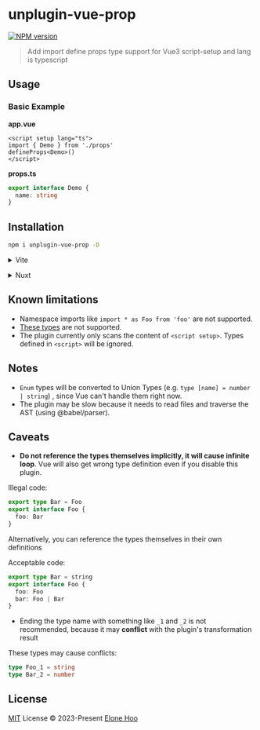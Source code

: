 # unplugin-vue-prop

[![NPM version](https://img.shields.io/npm/v/unplugin-vue-prop?color=a1b858&label=)](https://www.npmjs.com/package/unplugin-vue-prop)


> Add import define props type support for Vue3 script-setup and lang is typescript

## Usage

### Basic Example

**app.vue**

```vue
<script setup lang="ts">
import { Demo } from './props'
defineProps<Demo>()
</script>
```

**props.ts**

```typescript
export interface Demo {
  name: string
}
```

## Installation

```bash
npm i unplugin-vue-prop -D
```

<details>
<summary>Vite</summary><br>

```ts
// vite.config.ts
import Props from 'unplugin-vue-prop'
import Vue from '@vitejs/plugin-vue'
export default defineConfig({
  plugins: [
    Vue(),
    Props()
  ],
})
```

<br></details>

<details>
<summary>Nuxt</summary><br>

```ts
// nuxt.config.ts
export default {
  buildModules: [
    'unplugin-vue-prop/nuxt',
  ]
}
```

<br></details>

## Known limitations

- Namespace imports like `import * as Foo from 'foo'` are not supported.
- [These types](https://www.typescriptlang.org/docs/handbook/2/types-from-types.html) are not supported.
- The plugin currently only scans the content of `<script setup>`. Types defined in `<script>` will be ignored.

## Notes

- `Enum` types will be converted to Union Types (e.g. `type [name] = number | string`) , since Vue can't handle them right now.
- The plugin may be slow because it needs to read files and traverse the AST (using @babel/parser).

## Caveats

- **Do not reference the types themselves implicitly, it will cause infinite loop**.
Vue will also get wrong type definition even if you disable this plugin.

Illegal code:

```ts
export type Bar = Foo
export interface Foo {
  foo: Bar
}
```

Alternatively, you can reference the types themselves in their own definitions

Acceptable code:

```ts
export type Bar = string
export interface Foo {
  foo: Foo
  bar: Foo | Bar
}
```

- Ending the type name with something like `_1` and `_2` is not recommended, because it may **conflict** with the plugin's transformation result

These types may cause conflicts:

```ts
type Foo_1 = string
type Bar_2 = number
```

## License

[MIT](./LICENSE) License © 2023-Present [Elone Hoo](https://github.com/elonehoo)
